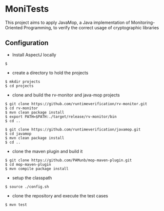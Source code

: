 # MoniTests

This project aims to apply JavaMop, a Java implementation of Monitoring-Oriented Programming, to verify the correct usage of cryptographic libraries

## Configuration

   * Install AspectJ locally

```
$ 
```
   * create a directory to hold the projects

```{shell}
$ mkdir projects
$ cd projects
```

   * clone and build the rv-monitor and java-mop projects
   
```{shell}
$ git clone https://github.com/runtimeverification/rv-monitor.git
$ cd rv-monitor
$ mvn clean package install
$ export PATH=$PATH:./target/release/rv-monitor/bin
$ cd ..

$ git clone https://github.com/runtimeverification/javamop.git
$ cd javamop
$ mvn clean package install
$ cd ..
````

   * clone the maven plugin and build it

```{shell}
$ git clone https://github.com/PAMunb/mop-maven-plugin.git
$ cd mop-maven-plugin
$ mvn compile package install
```

   * setup the classpath

```{shell}
$ source ./config.sh		  
````

   * clone the repository and execute the test cases

```{shell}
$ mvn test
```